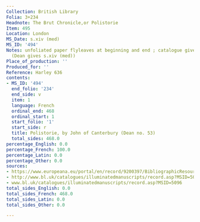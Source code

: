 ```yaml
---
Collection: British Library
Folia: 3+234
Headnote: The Brut Chronicle,or Polistorie
Item: 495
Location: London
MS_Date: s.xiv (med)
MS_ID: '494'
Notes: unfoliated paper flyleaves at beginning and end ; catalogue gives s.xiv (2)
  (Dean gives s.xiv (med))
Place_of_production: ''
Produced_for: ''
Reference: Harley 636
contents:
- MS_ID: '494'
  end_folio: '234'
  end_side: v
  item: 1
  language: French
  ordinal_end: 468
  ordinal_start: 1
  start_folio: '1'
  start_side: r
  title: Polistorie, by John of Canterbury (Dean no. 53)
  total_sides: 468.0
percentage_English: 0.0
percentage_French: 100.0
percentage_Latin: 0.0
percentage_Other: 0.0
sources:
- https://www.europeana.eu/portal/en/record/9200397/BibliographicResource_3000126258469.html
- http://www.bl.uk/catalogues/illuminatedmanuscripts/record.asp?MSID=5096&CollID=8&NStart=636
- www.bl.uk/catalogues/illuminatedmanuscripts/record.asp?MSID=5096
total_sides_English: 0.0
total_sides_French: 468.0
total_sides_Latin: 0.0
total_sides_Other: 0.0

---
```

